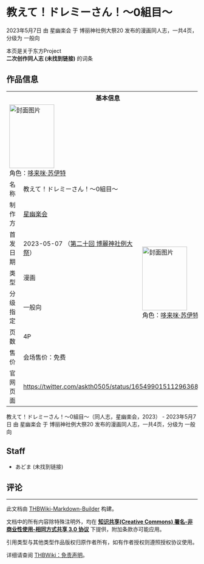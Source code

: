 # 教えて！ドレミーさん！～0組目～

<!-- source html: G:\repos\THBWiki-Markdown-Builder\THBWikiMarkdown\Temp\main\1\17\ns0%3A%E6%95%99%E3%81%88%E3%81%A6%EF%BC%81%E3%83%89%E3%83%AC%E3%83%9F%E3%83%BC%E3%81%95%E3%82%93%EF%BC%81%EF%BD%9E0%E7%B5%84%E7%9B%AE%EF%BD%9E.html -->

2023年5月7日 由 星幽楽会 于 博丽神社例大祭20 发布的漫画同人志，一共4页，分级为 一般向

本页是关于东方Project  
 **二次创作同人志 (未找到链接)** 的词条
## 作品信息

<table><tbody><tr><th colspan="3">基本信息</th></tr><tr><td class="cover-artwork-mobile" colspan="2"><a href="./文件-教えて！ドレミーさん！～0組目～封面.jpg.md" class="image" title="封面图片"><img alt="封面图片" src="https://upload.thwiki.cc/thumb/2/24/%E6%95%99%E3%81%88%E3%81%A6%EF%BC%81%E3%83%89%E3%83%AC%E3%83%9F%E3%83%BC%E3%81%95%E3%82%93%EF%BC%81%EF%BD%9E0%E7%B5%84%E7%9B%AE%EF%BD%9E%E5%B0%81%E9%9D%A2.jpg/118px-%E6%95%99%E3%81%88%E3%81%A6%EF%BC%81%E3%83%89%E3%83%AC%E3%83%9F%E3%83%BC%E3%81%95%E3%82%93%EF%BC%81%EF%BD%9E0%E7%B5%84%E7%9B%AE%EF%BD%9E%E5%B0%81%E9%9D%A2.jpg" decoding="async" loading="lazy" width="118" height="168" srcset="https://upload.thwiki.cc/thumb/2/24/%E6%95%99%E3%81%88%E3%81%A6%EF%BC%81%E3%83%89%E3%83%AC%E3%83%9F%E3%83%BC%E3%81%95%E3%82%93%EF%BC%81%EF%BD%9E0%E7%B5%84%E7%9B%AE%EF%BD%9E%E5%B0%81%E9%9D%A2.jpg/178px-%E6%95%99%E3%81%88%E3%81%A6%EF%BC%81%E3%83%89%E3%83%AC%E3%83%9F%E3%83%BC%E3%81%95%E3%82%93%EF%BC%81%EF%BD%9E0%E7%B5%84%E7%9B%AE%EF%BD%9E%E5%B0%81%E9%9D%A2.jpg 1.5x, https://upload.thwiki.cc/thumb/2/24/%E6%95%99%E3%81%88%E3%81%A6%EF%BC%81%E3%83%89%E3%83%AC%E3%83%9F%E3%83%BC%E3%81%95%E3%82%93%EF%BC%81%EF%BD%9E0%E7%B5%84%E7%9B%AE%EF%BD%9E%E5%B0%81%E9%9D%A2.jpg/237px-%E6%95%99%E3%81%88%E3%81%A6%EF%BC%81%E3%83%89%E3%83%AC%E3%83%9F%E3%83%BC%E3%81%95%E3%82%93%EF%BC%81%EF%BD%9E0%E7%B5%84%E7%9B%AE%EF%BD%9E%E5%B0%81%E9%9D%A2.jpg 2x" data-file-width="1444" data-file-height="2048"></a><div class="cover-char">角色：<a href="./哆来咪·苏伊特.md" title="哆来咪·苏伊特">哆来咪·苏伊特</a></div></td>
</tr><tr><td class="label">名称</td><td colspan="2"> 教えて！ドレミーさん！～0組目～ </td></tr><tr><td class="label">制作方</td><td><a href="./星幽楽会.md" title="星幽楽会">星幽楽会</a></td><td class="cover-artwork" rowspan="6" style="min-width:168px;"><a href="./文件-教えて！ドレミーさん！～0組目～封面.jpg.md" class="image" title="封面图片"><img alt="封面图片" src="https://upload.thwiki.cc/thumb/2/24/%E6%95%99%E3%81%88%E3%81%A6%EF%BC%81%E3%83%89%E3%83%AC%E3%83%9F%E3%83%BC%E3%81%95%E3%82%93%EF%BC%81%EF%BD%9E0%E7%B5%84%E7%9B%AE%EF%BD%9E%E5%B0%81%E9%9D%A2.jpg/118px-%E6%95%99%E3%81%88%E3%81%A6%EF%BC%81%E3%83%89%E3%83%AC%E3%83%9F%E3%83%BC%E3%81%95%E3%82%93%EF%BC%81%EF%BD%9E0%E7%B5%84%E7%9B%AE%EF%BD%9E%E5%B0%81%E9%9D%A2.jpg" decoding="async" loading="lazy" width="118" height="168" srcset="https://upload.thwiki.cc/thumb/2/24/%E6%95%99%E3%81%88%E3%81%A6%EF%BC%81%E3%83%89%E3%83%AC%E3%83%9F%E3%83%BC%E3%81%95%E3%82%93%EF%BC%81%EF%BD%9E0%E7%B5%84%E7%9B%AE%EF%BD%9E%E5%B0%81%E9%9D%A2.jpg/178px-%E6%95%99%E3%81%88%E3%81%A6%EF%BC%81%E3%83%89%E3%83%AC%E3%83%9F%E3%83%BC%E3%81%95%E3%82%93%EF%BC%81%EF%BD%9E0%E7%B5%84%E7%9B%AE%EF%BD%9E%E5%B0%81%E9%9D%A2.jpg 1.5x, https://upload.thwiki.cc/thumb/2/24/%E6%95%99%E3%81%88%E3%81%A6%EF%BC%81%E3%83%89%E3%83%AC%E3%83%9F%E3%83%BC%E3%81%95%E3%82%93%EF%BC%81%EF%BD%9E0%E7%B5%84%E7%9B%AE%EF%BD%9E%E5%B0%81%E9%9D%A2.jpg/237px-%E6%95%99%E3%81%88%E3%81%A6%EF%BC%81%E3%83%89%E3%83%AC%E3%83%9F%E3%83%BC%E3%81%95%E3%82%93%EF%BC%81%EF%BD%9E0%E7%B5%84%E7%9B%AE%EF%BD%9E%E5%B0%81%E9%9D%A2.jpg 2x" data-file-width="1444" data-file-height="2048"></a><div class="cover-char">角色：<a href="./哆来咪·苏伊特.md" title="哆来咪·苏伊特">哆来咪·苏伊特</a></div></td>
</tr><tr><td class="label">首发日期</td><td>2023-05-07&#160;（<a href="/展会作品列表?e=%E5%8D%9A%E4%B8%BD%E7%A5%9E%E7%A4%BE%E4%BE%8B%E5%A4%A7%E7%A5%AD%2320">第二十回 博麗神社例大祭</a>）</td></tr><tr><td class="label">类型</td><td>漫画</td></tr><tr><td class="label">分级指定</td><td>一般向</td></tr><tr><td class="label">页数</td><td>4P</td></tr><tr><td class="label">售价</td><td>会场售价：免费</td></tr>
<tr><td class="label">官网页面</td><td colspan="2"><a rel="nofollow" class="external free" href="https://twitter.com/askth0505/status/1654990151129636864">https://twitter.com/askth0505/status/1654990151129636864</a></td></tr></tbody></table>

教えて！ドレミーさん！～0組目～（同人志，星幽楽会，2023） - 2023年5月7日 由 星幽楽会 于 博丽神社例大祭20 发布的漫画同人志，一共4页，分级为 一般向
## Staff
- あどま (未找到链接)

## 评论




---

此文档由 [THBWiki-Markdown-Builder](https://github.com/Delsin-Yu/THBWiki-Markdown-Builder) 构建。

文档中的所有内容除特殊注明外，均在 [**知识共享(Creative Commons) 署名-非商业性使用-相同方式共享 3.0 协议**](https://creativecommons.org/licenses/by-sa/3.0/deed.zh-hans) 下提供，附加条款亦可能应用。

引用类型与其他类型作品版权归原作者所有，如有作者授权则遵照授权协议使用。

详细请查阅 [THBWiki：免责声明](https://thbwiki.cc/THBWiki:%E5%85%8D%E8%B4%A3%E5%A3%B0%E6%98%8E)。


